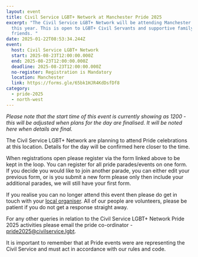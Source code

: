 ```yaml
---
layout: event
title: Civil Service LGBT+ Network at Manchester Pride 2025
excerpt: "The Civil Service LGBT+ Network will be attending Manchester Pride
  this year. This is open to LGBT+ Civil Servants and supportive family and
  friends. "
date: 2025-01-22T08:53:34.244Z
event:
  host: Civil Service LGBT+ Network
  start: 2025-08-23T12:00:00.000Z
  end: 2025-08-23T12:00:00.000Z
  deadline: 2025-08-23T12:00:00.000Z
  no-register: Registration is Mandatory
  location: Manchester
  link: https://forms.gle/65bk1HJR4KdDsfDf8
category:
  - pride-2025
  - north-west
---
```

*P﻿lease note that the start time of this event is currently showing as 1200 - this will be adjusted when plans for the day are finalised. It will be noted here when details are final.*

The Civil Service LGBT+ Network are planning to attend Pride celebrations at this location. Details for the day will be confirmed here closer to the time. 

When registrations open please register via the form linked above to be kept in the loop. You can register for all pride parades/events on one form. If you decide you would like to join another parade, you can either edit your previous form, or is you submit a new form please only then include your additional parades, we will still have your first form.

I﻿f you realise you can no longer attend this event then please do get in touch with your [local organiser](https://www.civilservice.lgbt/team/). All of our people are volunteers, please be patient if you do not get a response straight away. 

F﻿or any other queries in relation to the Civil Service LGBT+ Network Pride 2025 activities please email the pride co-ordinator - [pride2025@civilservice.lgbt](mailto:pride2025@civilservice.lgbt).

I﻿t is important to remember that at Pride events were are representing the Civil Service and must act in accordance with our rules and code.
